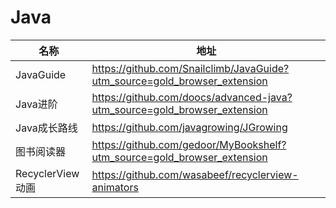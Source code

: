 # Java

名称 | 地址 
----- | ----- 
JavaGuide |  <https://github.com/Snailclimb/JavaGuide?utm_source=gold_browser_extension> 
Java进阶 |  <https://github.com/doocs/advanced-java?utm_source=gold_browser_extension> 
Java成长路线 |  <https://github.com/javagrowing/JGrowing> 
图书阅读器 |  <https://github.com/gedoor/MyBookshelf?utm_source=gold_browser_extension> 
RecyclerView动画 |  <https://github.com/wasabeef/recyclerview-animators> 

